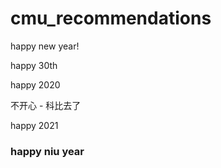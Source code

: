 # cmu_recommendations

happy new year!

happy 30th

happy 2020

不开心 - 科比去了

happy 2021


### happy niu year
